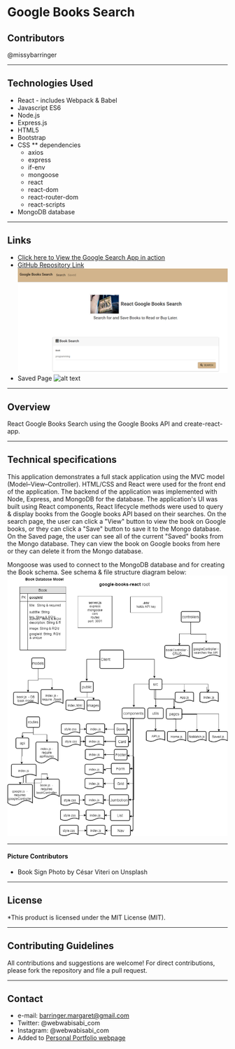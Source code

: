 # Google Books Search

## Contributors
@missybarringer
____________________________________
## Technologies Used
* React - includes Webpack & Babel
* Javascript ES6
* Node.js
* Express.js
* HTML5
* Bootstrap
* CSS
** dependencies
    * axios
    * express
    * if-env
    * mongoose
    * react
    * react-dom
    * react-router-dom
    * react-scripts
* MongoDB database
____________________________________
## Links
* [Click here to View the Google Search App in action](https://google-books-react-vbc.herokuapp.com/)
* [GitHub Repository Link](https://github.com/missybarringer/react-google-books.git)
![alt text](./screenshots/GoogleBookSearch.PNG)
* Saved Page
![alt text](./screenshots/GoogleBookSearhSaved.PNG)
____________________________________
## Overview
React Google Books Search using the Google Books API and create-react-app.
____________________________________
## Technical specifications
This application demonstrates a full stack application using the MVC model (Model–View–Controller). HTML/CSS and React were used for the front end of the application. The backend of the application was implemented with Node, Express, and MongoDB for the database. The application's UI was built using React components, React lifecycle methods were used to query & display books from the Google books API based on their searches. On the search page, the user can click a "View" button to view the book on Google books, or they can click a "Save" button to save it to the Mongo database. On the Saved page, the user can see all of the current "Saved" books from the Mongo database. They can view the book on Google books from here or they can delete it from the Mongo database.

Mongoose was used to connect to the MongoDB database and for creating the Book schema. See schema & file structure diagram below:
![alt text](./screenshots/homework-20.png)
____________________________________
#### Picture Contributors
* Book Sign Photo by César Viteri on Unsplash
____________________________________
## License
*This product is licensed under the MIT License (MIT).
____________________________________
## Contributing Guidelines
All contributions and suggestions are welcome!
For direct contributions, please fork the repository and file a pull request.
____________________________________
## Contact
* e-mail: barringer.margaret@gmail.com
* Twitter: @webwabisabi_com
* Instagram: @webwabisabi_com
* Added to [Personal Portfolio webpage](https://missybarringer.github.io/)
